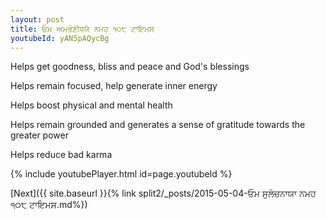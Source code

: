 ```yaml
---
layout: post
title: ਓਮ ਅਮਭੋਣੀਧਯੇ ਨਮਹ ੧੦੮ ਟਾਇਮਸ
youtubeId: yAN5pAQycBg
---
```

 
 
Helps get goodness, bliss and peace and God's blessings
 
Helps remain focused, help generate inner energy 
 
Helps boost physical and mental health 
 
Helps remain grounded and generates a sense of gratitude towards the greater power 
 
Helps reduce bad karma
 
 
 
 


{% include youtubePlayer.html id=page.youtubeId %}
 
[Next]({{ site.baseurl }}{% link  split2/_posts/2015-05-04-ਓਮ ਸੁਲੋਚਨਾਯਾ ਨਮਹ ੧੦੮ ਟਾਇਮਸ.md%})
 
